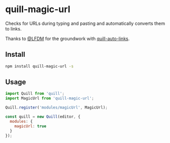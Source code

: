# quill-magic-url

Checks for URLs during typing and pasting and automatically converts them to links.

Thanks to [@LFDM](https://github.com/LFDM) for the groundwork with [quill-auto-links](https://github.com/SmallImprovements/quill-auto-links).

## Install

```bash
npm install quill-magic-url -s
```

## Usage

```javascript
import Quill from 'quill';
import MagicUrl from 'quill-magic-url';

Quill.register('modules/magicUrl', MagicUrl);

const quill = new Quill(editor, {
  modules: {
    magicUrl: true
  }
});
```
